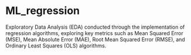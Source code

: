 # ML_regression
Exploratory Data Analysis (EDA) conducted through the implementation of regression algorithms, exploring key metrics such as Mean Squared Error (MSE), Mean Absolute Error (MAE), Root Mean Squared Error (RMSE), and Ordinary Least Squares (OLS) algorithms.
